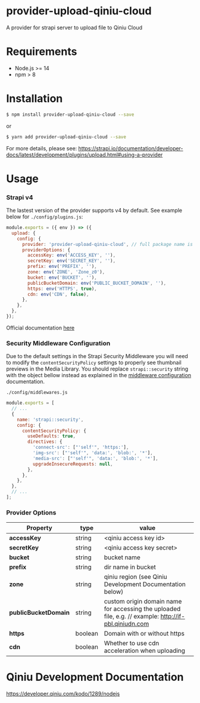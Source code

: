 # provider-upload-qiniu-cloud
A provider for strapi server to upload file to Qiniu Cloud

# Requirements
- Node.js >= 14
- npm > 8

# Installation
```bash
$ npm install provider-upload-qiniu-cloud --save
```

or

```bash
$ yarn add provider-upload-qiniu-cloud --save
```

For more details, please see: https://strapi.io/documentation/developer-docs/latest/development/plugins/upload.html#using-a-provider

# Usage


### Strapi v4

The lastest version of the provider supports v4 by default. See example below for ```./config/plugins.js```:

```javascript
module.exports = ({ env }) => ({
  upload: {
    config: {
      provider: 'provider-upload-qiniu-cloud', // full package name is required
      providerOptions: {
        accessKey: env('ACCESS_KEY', ''),
        secretKey: env('SECRET_KEY', ''),
        prefix: env('PREFIX', ''),
        zone: env('ZONE', 'Zone_z0'),
        bucket: env('BUCKET', ''),
        publicBucketDomain: env('PUBLIC_BUCKET_DOMAIN', ''),
        https: env('HTTPS', true),
        cdn: env('CDN', false),
      },
    },
  },
});
```

Official documentation [here](https://docs.strapi.io/developer-docs/latest/plugins/upload.html#enabling-the-provider)


### Security Middleware Configuration

Due to the default settings in the Strapi Security Middleware you will need to modify the `contentSecurityPolicy` settings to properly see thumbnail previews in the Media Library. You should replace `strapi::security` string with the object bellow instead as explained in the [middleware configuration](https://docs.strapi.io/developer-docs/latest/setup-deployment-guides/configurations/required/middlewares.html#loading-order) documentation.

`./config/middlewares.js`

```js
module.exports = [
  // ...
  {
    name: 'strapi::security',
    config: {
      contentSecurityPolicy: {
        useDefaults: true,
        directives: {
          'connect-src': ["'self'", 'https:'],
          'img-src': ["'self'", 'data:', 'blob:', '*'],
          'media-src': ["'self'", 'data:', 'blob:', '*'],
          upgradeInsecureRequests: null,
        },
      },
    },
  },
  // ...
];
```


### Provider Options

Property | type |  value
----- | ---- | ------------
**accessKey** | string | &lt;qiniu access key id&gt;
**secretKey** | string | &lt;qiniu access key secret&gt;
**bucket** | string | bucket name
**prefix** | string | dir name in bucket
**zone** | string | qiniu region (see Qiniu Development Documentation below)
**publicBucketDomain** | string | custom origin domain name for accessing the uploaded file, e.g. // example: http://if-pbl.qiniudn.com
**https** | boolean | Domain with or without https
**cdn** | boolean | Whether to use cdn acceleration when uploading


# Qiniu Development Documentation
https://developer.qiniu.com/kodo/1289/nodejs
